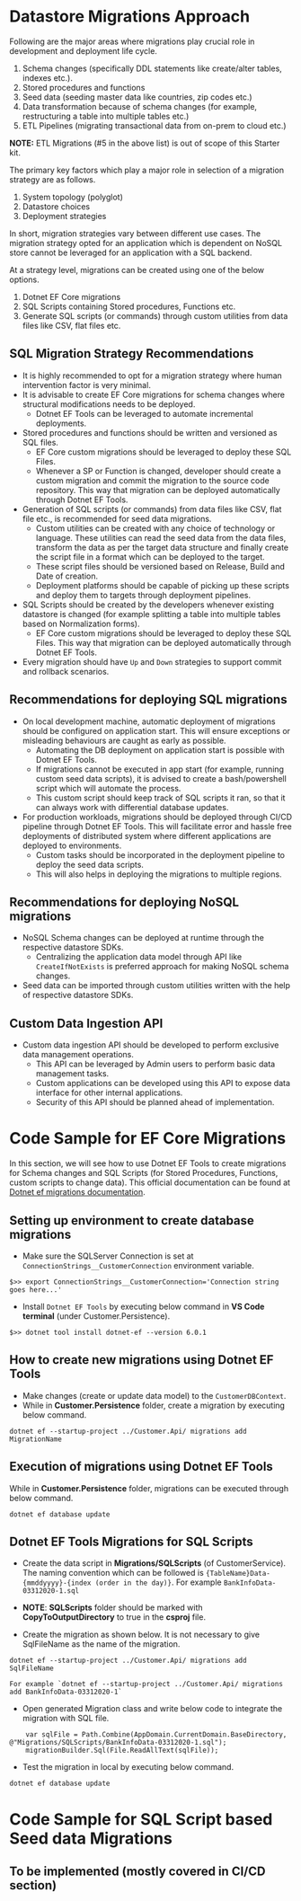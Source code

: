 # Datastore Migrations Approach
Following are the major areas where migrations play crucial role in development and deployment life cycle.
1. Schema changes (specifically DDL statements like create/alter tables, indexes etc.).
2. Stored procedures and functions
3. Seed data (seeding master data like countries, zip codes etc.)
4. Data transformation because of schema changes (for example, restructuring a table into multiple tables etc.)
5. ETL Pipelines (migrating transactional data from on-prem to cloud etc.)

**NOTE:** ETL Migrations (#5 in the above list) is out of scope of this Starter kit.

The primary key factors which play a major role in selection of a migration strategy are as follows.
1. System topology (polyglot)
2. Datastore choices
3. Deployment strategies

In short, migration strategies vary between different use cases. The migration strategy opted for an application which is dependent on NoSQL store cannot be leveraged for an application with a SQL backend.

At a strategy level, migrations can be created using one of the below options.
1. Dotnet EF Core migrations
2. SQL Scripts containing Stored procedures, Functions etc.
2. Generate SQL scripts (or commands) through custom utilities from data files like CSV, flat files etc.

## SQL Migration Strategy Recommendations
- It is highly recommended to opt for a migration strategy where human intervention factor is very minimal. 
- It is advisable to create EF Core migrations for schema changes where structural modifications needs to be deployed.
    - Dotnet EF Tools can be leveraged to automate incremental deployments.
- Stored procedures and functions should be written and versioned as SQL files. 
    - EF Core custom migrations should be leveraged to deploy these SQL Files. 
    - Whenever a SP or Function is changed, developer should create a custom migration and commit the migration to the source code repository. This way that migration can be deployed automatically through Dotnet EF Tools.
- Generation of SQL scripts (or commands) from data files like CSV, flat file etc., is recommended for seed data migrations.
    - Custom utilities can be created with any choice of technology or language. These utilities can read the seed data from the data files, transform the data as per the target data structure and finally create the script file in a format which can be deployed to the target.
    - These script files should be versioned based on Release, Build and Date of creation.
    - Deployment platforms should be capable of picking up these scripts and deploy them to targets through deployment pipelines.
- SQL Scripts should be created by the developers whenever existing datastore is changed (for example splitting a table into multiple tables based on Normalization forms).
    - EF Core custom migrations should be leveraged to deploy these SQL Files. This way that migration can be deployed automatically through Dotnet EF Tools.
- Every migration should have `Up` and `Down` strategies to support commit and rollback scenarios.

## Recommendations for deploying SQL migrations
- On local development machine, automatic deployment of migrations should be configured on application start. This will ensure exceptions or misleading behaviours are caught as early as possible. 
    - Automating the DB deployment on application start is possible with Dotnet EF Tools. 
    - If migrations cannot be executed in app start (for example, running custom seed data scripts), it is advised to create a bash/powershell script which will automate the process.
    - This custom script should keep track of SQL scripts it ran, so that it can always work with differential database updates. 
- For production workloads, migrations should be deployed through CI/CD pipeline through Dotnet EF Tools. This will facilitate error and hassle free deployments of distributed system where different applications are deployed to environments. 
    - Custom tasks should be incorporated in the deployment pipeline to deploy the seed data scripts.
    - This will also helps in deploying the migrations to multiple regions.

## Recommendations for deploying NoSQL migrations
- NoSQL Schema changes can be deployed at runtime through the respective datastore SDKs.
    - Centralizing the application data model through API like `CreateIfNotExists` is preferred approach for making NoSQL schema changes.
- Seed data can be imported through custom utilities written with the help of respective datastore SDKs.

## Custom Data Ingestion API
- Custom data ingestion API should be developed to perform exclusive data management operations.
    - This API can be leveraged by Admin users to perform basic data management tasks.
    - Custom applications can be developed using this API to expose data interface for other internal applications.
    - Security of this API should be planned ahead of implementation.

# Code Sample for EF Core Migrations 
 In this section, we will see how to use Dotnet EF Tools to create migrations for Schema changes and SQL Scripts (for Stored Procedures, Functions, custom scripts to change data). This official documentation can be found at [Dotnet ef migrations documentation](https://docs.microsoft.com/en-us/ef/core/managing-schemas/migrations/?tabs=dotnet-core-cli).

## Setting up environment to create database migrations
- Make sure the SQLServer Connection is set at `ConnectionStrings__CustomerConnection` environment variable.
```
$>> export ConnectionStrings__CustomerConnection='Connection string goes here...'
```

- Install `Dotnet EF Tools` by executing below command in **VS Code terminal** (under Customer.Persistence).
```
$>> dotnet tool install dotnet-ef --version 6.0.1
```

## How to create new migrations using Dotnet EF Tools

- Make changes (create or update data model) to the `CustomerDBContext`. 
- While in **Customer.Persistence** folder, create a migration by executing below command.

```
dotnet ef --startup-project ../Customer.Api/ migrations add MigrationName
```

## Execution of migrations using Dotnet EF Tools
While in **Customer.Persistence** folder, migrations can be executed through below command.

```
dotnet ef database update
```

## Dotnet EF Tools Migrations for SQL Scripts
- Create the data script in **Migrations/SQLScripts** (of CustomerService). The naming convention which can be followed is `{TableName}Data-{mmddyyyy}-{index (order in the day)}`. For example `BankInfoData-03312020-1.sql`

- **NOTE**: **SQLScripts** folder should be marked with **CopyToOutputDirectory** to true in the **csproj** file.

- Create the migration as shown below. It is not necessary to give SqlFileName as the name of the migration. 
```
dotnet ef --startup-project ../Customer.Api/ migrations add SqlFileName

For example `dotnet ef --startup-project ../Customer.Api/ migrations add BankInfoData-03312020-1`
```

- Open generated Migration class and write below code to integrate the migration with SQL file.
```
    var sqlFile = Path.Combine(AppDomain.CurrentDomain.BaseDirectory, @"Migrations/SQLScripts/BankInfoData-03312020-1.sql"); 
    migrationBuilder.Sql(File.ReadAllText(sqlFile));
```

- Test the migration in local by executing below command.
```
dotnet ef database update
```

# Code Sample for SQL Script based Seed data Migrations 

## To be implemented (mostly covered in CI/CD section)